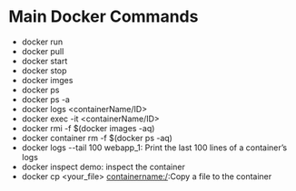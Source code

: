 # Main Docker Commands
* docker run
* docker pull
* docker start
* docker stop
* docker imges
* docker ps
* docker ps -a
* docker logs <containerName/ID>
* docker exec -it <containerName/ID>
* docker rmi -f $(docker images -aq)
* docker container rm -f $(docker ps -aq)
* docker logs --tail 100 webapp_1: Print the last 100 lines of a container’s logs
* docker inspect demo: inspect the container
* docker cp <your_file> <containername:/>:Copy a file to the container